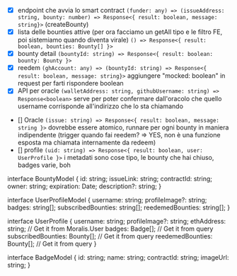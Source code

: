 - [X] endpoint che avvia lo smart contract `(funder: any) => (issueAddress: string, bounty: number) => Response<{ result: boolean, message: string}>` (createBounty)
- [X] lista delle bounties attive (per ora facciamo un getAll tipo e le filtro FE, poi sistemiamo quando diventa virale) `() => Response<{ result: boolean, bounties: Bounty[] }>`
- [X] bounty detail `(bountyId: string) => Response<{ result: boolean: bounty: Bounty }>`
- [X] reedem `(ghAccount: any) => (bountyId: string) => Response<{ result: boolean, message: string}>` aggiungere "mocked: boolean" in request per farti rispondere boolean
- [x] API per oracle `(walletAddress: string, githubUsername: string) => Response<boolean>` serve per poter confermare dall'oracolo che quello username corrisponde all'indirizzo che lo sta chiamando 
- [] Oracle `(issue: string) => Response<{ result: boolean, message: string }>` dovrebbe essere atomico, runnare per ogni bounty in maniera indipendente (trigger quando fai reedem? => YES, non è una funzione esposta ma chiamata internamente da redeem)
- [] profile `(uid: string) => Response<{ result: boolean, user: UserProfile }>` i metadati sono cose tipo, le bounty che hai chiuso, badges varie, boh

interface BountyModel {
    id: string;
    issueLink: string;
    contractId: string;
    owner: string;
    expiration: Date;
    description?: string;
}

interface UserProfileModel {
    username: string;
    profileImage?: string;
    badges: string[];
    subscribedBounties: string[];
    reedemedBounties: string[];
}

interface UserProfile {
    username: string;
    profileImage?: string;
    ethAddress: string; // Get it from Moralis.User
    badges: Badge[]; // Get it from query
    subscribedBounties: Bounty[]; // Get it from query
    reedemedBounties: Bounty[]; // Get it from query
}

interface BadgeModel {
    id: string;
    name: string;
    contractId: string;
    imageUrl: string;
}